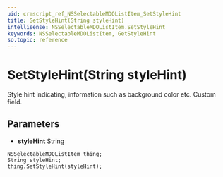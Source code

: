 ```yaml
---
uid: crmscript_ref_NSSelectableMDOListItem_SetStyleHint
title: SetStyleHint(String styleHint)
intellisense: NSSelectableMDOListItem.SetStyleHint
keywords: NSSelectableMDOListItem, GetStyleHint
so.topic: reference
---
```


# SetStyleHint(String styleHint)

Style hint indicating, information such as background color etc. Custom field.

## Parameters

* **styleHint** String

```crmscript
NSSelectableMDOListItem thing;
String styleHint;
thing.SetStyleHint(styleHint);
```

